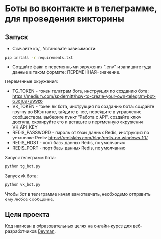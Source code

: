 # Боты во вконтакте и в телеграмме, для проведения викторины

 ## Запуск

 - Скачайте код. Установите зависимости:
 ```sh
 pip install -r requirements.txt
 ```

 - Создайте файл с переменными окружения ".env" и запишите туда данные в таком формате: ПЕРЕМЕННАЯ=значение.

 Переменные окружения:
 - TG_TOKEN - токен телеграм бота, инструкция по созданию бота: https://medium.com/spidernitt/how-to-create-your-own-telegram-bot-63d1097999b6
 - VK_TOKEN - токен вк бота, инструкция по созданию бота: создайте группу во ВКонтакте, зайдите в нее, перейдите в управление сообществом,
 выберите пункт "Работа с API", создайте ключ доступа, скопируйте его и вставьте в переменную окружения VK_API_KEY
 - REDIS_PASSWORD - пароль от базы данных Redis, инструкция по установке Redis: https://redislabs.com/blog/redis-on-windows-10/
 - REDIS_HOST - хост базы данных Redis, по умолчанию
 - REDIS_PORT - порт базы данных Redis, по умолчанию


 Запуск телеграмм бота:
 ```sh
 python tg_bot.py
 ```

 Запуск vk бота:
 ```sh
 python vk_bot.py
 ```

 Чтобы бот в телеграмме начал вам отвечать, необходимо отправить ему любое сообщение.


 ## Цели проекта

 Код написан в образовательных целях на онлайн-курсе для веб-разработчиков [Devman](https://dvmn.org).